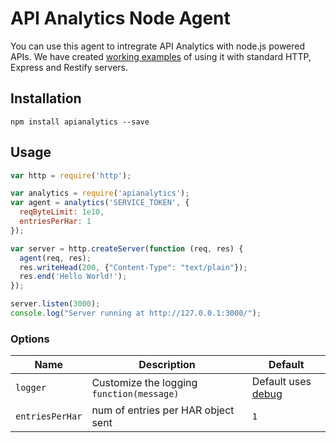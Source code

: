 # API Analytics Node Agent

You can use this agent to intregrate API Analytics with node.js powered APIs. We have created [working examples](https://github.com/APIAnalytics/node-agent/tree/master/examples) of using it with standard HTTP, Express and Restify servers.

## Installation

``` shell
npm install apianalytics --save
```

## Usage 

``` js
var http = require('http');

var analytics = require('apianalytics');
var agent = analytics('SERVICE_TOKEN', {
  reqByteLimit: 1e10,
  entriesPerHar: 1
});

var server = http.createServer(function (req, res) {
  agent(req, res);
  res.writeHead(200, {"Content-Type": "text/plain"});
  res.end('Hello World!');
});

server.listen(3000);
console.log("Server running at http://127.0.0.1:3000/");
```

### Options

| Name            | Description                               | Default                                                   |
| --------------- | ----------------------------------------- | --------------------------------------------------------- |
| `logger`        | Customize the logging `function(message)` | Default uses [debug](https://www.npmjs.org/package/debug) |
| `entriesPerHar` | num of entries per HAR object sent        | `1`                                                       |
